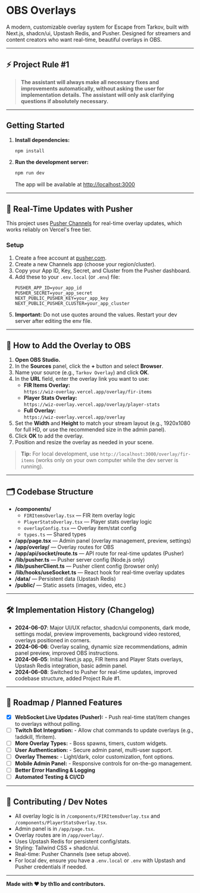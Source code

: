 # OBS Overlays

A modern, customizable overlay system for Escape from Tarkov, built with Next.js, shadcn/ui, Upstash Redis, and Pusher. Designed for streamers and content creators who want real-time, beautiful overlays in OBS.

---

## ⚡️ Project Rule #1

> **The assistant will always make all necessary fixes and improvements automatically, without asking the user for implementation details. The assistant will only ask clarifying questions if absolutely necessary.**

---

## Getting Started

1. **Install dependencies:**
   ```bash
   npm install
   ```
2. **Run the development server:**
   ```bash
   npm run dev
   ```
   The app will be available at [http://localhost:3000](http://localhost:3000)

---

## 🔌 Real-Time Updates with Pusher

This project uses [Pusher Channels](https://pusher.com/channels) for real-time overlay updates, which works reliably on Vercel's free tier.

### Setup
1. Create a free account at [pusher.com](https://pusher.com/).
2. Create a new Channels app (choose your region/cluster).
3. Copy your App ID, Key, Secret, and Cluster from the Pusher dashboard.
4. Add these to your `.env.local` (or `.env`) file:
   ```env
   PUSHER_APP_ID=your_app_id
   PUSHER_SECRET=your_app_secret
   NEXT_PUBLIC_PUSHER_KEY=your_app_key
   NEXT_PUBLIC_PUSHER_CLUSTER=your_app_cluster
   ```
5. **Important:** Do not use quotes around the values. Restart your dev server after editing the env file.

---

## 🎥 How to Add the Overlay to OBS

1. **Open OBS Studio.**
2. In the **Sources** panel, click the **+** button and select **Browser**.
3. Name your source (e.g., `Tarkov Overlay`) and click **OK**.
4. In the **URL** field, enter the overlay link you want to use:
   - **FIR Items Overlay:**  
     `https://wiz-overlay.vercel.app/overlay/fir-items`
   - **Player Stats Overlay:**  
     `https://wiz-overlay.vercel.app/overlay/player-stats`
   - **Full Overlay:**  
     `https://wiz-overlay.vercel.app/overlay`
5. Set the **Width** and **Height** to match your stream layout (e.g., 1920x1080 for full HD, or use the recommended size in the admin panel).
6. Click **OK** to add the overlay.
7. Position and resize the overlay as needed in your scene.

> **Tip:**
> For local development, use `http://localhost:3000/overlay/fir-items` (works only on your own computer while the dev server is running).

---

## 🗂️ Codebase Structure

- **/components/**
  - `FIRItemsOverlay.tsx` — FIR item overlay logic
  - `PlayerStatsOverlay.tsx` — Player stats overlay logic
  - `overlayConfig.tsx` — Overlay item/stat config
  - `types.ts` — Shared types
- **/app/page.tsx** — Admin panel (overlay management, preview, settings)
- **/app/overlay/** — Overlay routes for OBS
- **/app/api/socket/route.ts** — API route for real-time updates (Pusher)
- **/lib/pusher.ts** — Pusher server config (Node.js only)
- **/lib/pusherClient.ts** — Pusher client config (browser only)
- **/lib/hooks/useSocket.ts** — React hook for real-time overlay updates
- **/data/** — Persistent data (Upstash Redis)
- **/public/** — Static assets (images, video, etc.)

---

## 🛠️ Implementation History (Changelog)

- **2024-06-07**: Major UI/UX refactor, shadcn/ui components, dark mode, settings modal, preview improvements, background video restored, overlays positioned in corners.
- **2024-06-06**: Overlay scaling, dynamic size recommendations, admin panel preview, improved OBS instructions.
- **2024-06-05**: Initial Next.js app, FIR Items and Player Stats overlays, Upstash Redis integration, basic admin panel.
- **2024-06-08**: Switched to Pusher for real-time updates, improved codebase structure, added Project Rule #1.

---

## 🚀 Roadmap / Planned Features

- [x] **WebSocket Live Updates (Pusher):**
      - Push real-time stat/item changes to overlays without polling.
- [ ] **Twitch Bot Integration:**
      - Allow chat commands to update overlays (e.g., !addkill, !firitem).
- [ ] **More Overlay Types:**
      - Boss spawns, timers, custom widgets.
- [ ] **User Authentication:**
      - Secure admin panel, multi-user support.
- [ ] **Overlay Themes:**
      - Light/dark, color customization, font options.
- [ ] **Mobile Admin Panel:**
      - Responsive controls for on-the-go management.
- [ ] **Better Error Handling & Logging**
- [ ] **Automated Testing & CI/CD**

---

## 🤝 Contributing / Dev Notes

- All overlay logic is in `/components/FIRItemsOverlay.tsx` and `/components/PlayerStatsOverlay.tsx`.
- Admin panel is in `/app/page.tsx`.
- Overlay routes are in `/app/overlay/`.
- Uses Upstash Redis for persistent config/stats.
- Styling: Tailwind CSS + shadcn/ui.
- Real-time: Pusher Channels (see setup above).
- For local dev, ensure you have a `.env.local` or `.env` with Upstash and Pusher credentials if needed.

---

**Made with ❤️ by th1lo and contributors.**
